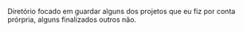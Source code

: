 Diretório focado em guardar alguns dos projetos que eu fiz por conta prórpria, alguns finalizados outros não.
